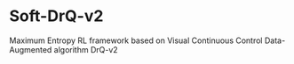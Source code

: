 # Soft-DrQ-v2
Maximum Entropy RL framework based on Visual Continuous Control Data-Augmented algorithm DrQ-v2
